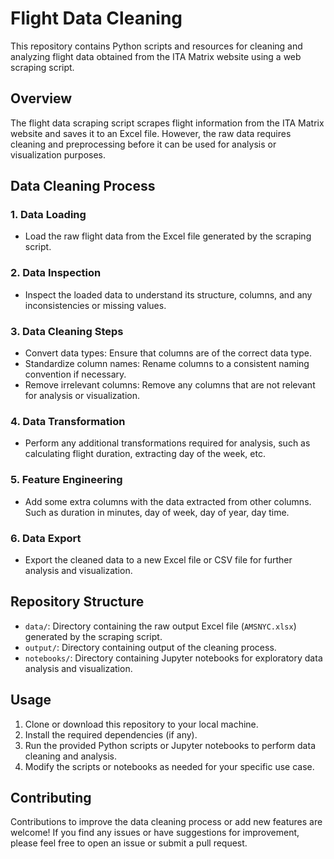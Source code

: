 # Flight Data Cleaning

This repository contains Python scripts and resources for cleaning and analyzing flight data obtained from the ITA Matrix website using a web scraping script.

## Overview

The flight data scraping script scrapes flight information from the ITA Matrix website and saves it to an Excel file. However, the raw data requires cleaning and preprocessing before it can be used for analysis or visualization purposes.

## Data Cleaning Process

### 1. Data Loading
- Load the raw flight data from the Excel file generated by the scraping script.

### 2. Data Inspection
- Inspect the loaded data to understand its structure, columns, and any inconsistencies or missing values.

### 3. Data Cleaning Steps
- Convert data types: Ensure that columns are of the correct data type.
- Standardize column names: Rename columns to a consistent naming convention if necessary.
- Remove irrelevant columns: Remove any columns that are not relevant for analysis or visualization.

### 4. Data Transformation
- Perform any additional transformations required for analysis, such as calculating flight duration, extracting day of the week, etc.

### 5. Feature Engineering
- Add some extra columns with the data extracted from other columns. Such as duration in minutes, day of week, day of year, day time.

### 6. Data Export
- Export the cleaned data to a new Excel file or CSV file for further analysis and visualization.

## Repository Structure

- `data/`: Directory containing the raw output Excel file (`AMSNYC.xlsx`) generated by the scraping script.
- `output/`: Directory containing output of the cleaning process.
- `notebooks/`: Directory containing Jupyter notebooks for exploratory data analysis and visualization.

## Usage

1. Clone or download this repository to your local machine.
2. Install the required dependencies (if any).
3. Run the provided Python scripts or Jupyter notebooks to perform data cleaning and analysis.
4. Modify the scripts or notebooks as needed for your specific use case.

## Contributing

Contributions to improve the data cleaning process or add new features are welcome! If you find any issues or have suggestions for improvement, please feel free to open an issue or submit a pull request.

